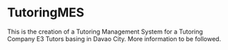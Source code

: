 # TutoringMES
This is the creation of a Tutoring Management System for a Tutoring Company E3 Tutors basing in Davao City. More information to be followed.
